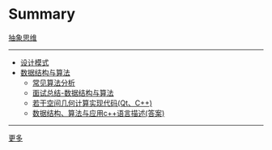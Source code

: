 # Summary

[抽象思维](README.md)

---

- [设计模式]()
- [数据结构与算法]()
    - [常见算法分析](数据结构与算法/常见算法分析.md)
    - [面试总结-数据结构与算法](数据结构与算法/面试总结-数据结构与算法.md)
    - [若干空间几何计算实现代码(Qt、C++)](数据结构与算法/若干空间几何计算实现代码(Qt、C++).md)
    - [数据结构、算法与应用c++语言描述(答案)](数据结构与算法/数据结构、算法与应用c++语言描述(答案).md)

    

---

[更多](./../../README.md)


